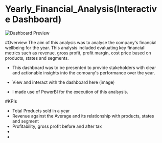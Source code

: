 # Yearly_Financial_Analysis(Interactive Dashboard)
![Dashboard Preview](https://github.com/user-attachments/assets/ed80f480-c1d4-4a85-a55c-7ab986338c19)

#Overview
The aim of this analysis was to analyse the company's financial wellbeing for the year. This analysis included evaluating key financial metrics such as revenue, gross profit, profit margin, cost price based on products, states and segments.
* This dashboard was to be presented to provide stakeholders with clear and actionable insights into the comoany's performance over the year.

* View and interact with the dashboard here (image)
* I made use of PowerBI for the execution of this analsysis.

#KPIs
* Total Products sold in a year
* Revenue against the Average and its relationship with products, states and segment
* Profitability, gross profit before and after tax
* 
* 
